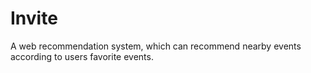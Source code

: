 # Invite
A web recommendation system, which can recommend nearby events according to users favorite events.
